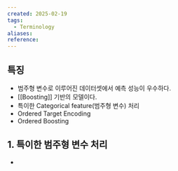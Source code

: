 ```yaml
---
created: 2025-02-19
tags:
  - Terminology
aliases: 
reference:
---
```

## 특징
- 범주형 변수로 이루어진 데이터셋에서 예측 성능이 우수하다.
- [[Boosting]] 기반의 모델이다.
- 특이한 Categorical feature(범주형 변수) 처리
- Ordered Target Encoding
- Ordered Boosting

## 1. 특이한 범주형 변수 처리
- 